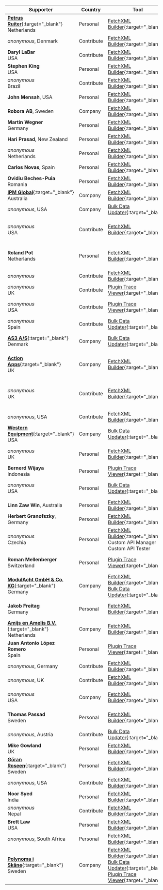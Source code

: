Supporter|Country|Tool|Why/How|Users|When
---|---|---|---|---|---
[**Petrus Ruiter**](https://powerpete.com){:target="_blank"}<br/>Netherlands|Personal|[FetchXML Builder](https://fethchxmlbuilder.com){:target="_blank"}|Save Time<br/>OOB can't|Developer<br/>Customizer|May 2025
_anonymous_, Denmark|Contribute|[FetchXML Builder](https://fethchxmlbuilder.com){:target="_blank"}|Report Bugs||April 2025
**Daryl LaBar**<br/>USA|Contribute|[FetchXML Builder](https://fethchxmlbuilder.com){:target="_blank"}|Suggests<br/>Report Bugs||April 2025
**Stephen King**<br/>USA|Personal|[FetchXML Builder](https://fethchxmlbuilder.com){:target="_blank"}|Save Time|Developer<br/>Customizer|April 2025
_anonymous_<br/>Brazil|Contribute|[FetchXML Builder](https://fethchxmlbuilder.com){:target="_blank"}|Report Bugs<br/>Helping||April 2025
**John Mensah**, USA|Personal|[FetchXML Builder](https://fethchxmlbuilder.com){:target="_blank"}|Save Time|Developer|March 2025
**Robora AB**, Sweden|Company|[FetchXML Builder](https://fethchxmlbuilder.com){:target="_blank"}|Save Time|Customizer|March 2025
**Martin Wegner**<br/>Germany|Personal|[FetchXML Builder](https://fethchxmlbuilder.com){:target="_blank"}|Save Time<br/>OOB can't|Developer<br/>Administrator|March 2025
**Hari Prasad**, New Zealand|Personal|[FetchXML Builder](https://fethchxmlbuilder.com){:target="_blank"}|OOB can't|Administrator|February 2025
_anonymous_<br/>Netherlands|Personal|[FetchXML Builder](https://fethchxmlbuilder.com){:target="_blank"}|Quality<br/>OOB can't|Developer<br/>Customizer|February 2025
**Carlos Novas**, Spain|Personal|[FetchXML Builder](https://fethchxmlbuilder.com){:target="_blank"}|OOB can't|Developer|February 2025
**Ovidiu Beches-Puia**<br/>Romania|Personal|[FetchXML Builder](https://fethchxmlbuilder.com){:target="_blank"}|Save Time<br/>OOB can't|Developer|February 2025
[**IPM Global**](https://www.ipmglobal.net/){:target="_blank"}<br/>Australia|Company|[FetchXML Builder](https://fethchxmlbuilder.com){:target="_blank"}|Save Time|Developer<br/>Customizer|January 2025
_anonymous_, USA|Company|[Bulk Data Updater](https://jonasr.app/bdu){:target="_blank"}|OOB can't|Administrator|January 2025
_anonymous_<br/>USA|Contribute|[FetchXML Builder](https://fethchxmlbuilder.com){:target="_blank"}|Pull Requests<br/>Report Bugs<br/>Documentation<br/>Helping||January 2025
**Roland Pot**<br/>Netherlands|Personal|[FetchXML Builder](https://fethchxmlbuilder.com){:target="_blank"}|Save Time<br/>Quality|Developer<br/>Customizer<br/>Administrator<br/>Support|January 2025
_anonymous_|Contribute|[FetchXML Builder](https://fethchxmlbuilder.com){:target="_blank"}|Suggests<br/>Report Bugs||January 2025
_anonymous_<br/>UK|Contribute|[Plugin Trace Viewer](https://jonasr.app/ptv){:target="_blank"}|Suggests<br/>Report Bugs||January 2025
_anonymous_<br/>USA|Contribute|[Plugin Trace Viewer](https://jonasr.app/ptv){:target="_blank"}|Pull Requests<br/>Suggests<br/>Report Bugs||January 2025
_anonymous_<br/>Spain|Contribute|[Bulk Data Updater](https://jonasr.app/bdu){:target="_blank"}|Report Bugs<br/>Helping||December 2024
[**AS3 A/S**](https://as3.dk){:target="_blank"}<br/>Denmark|Company|[Bulk Data Updater](https://jonasr.app/bdu){:target="_blank"}|Save Time<br/>Quality<br/>OOB can't|Developer<br/>Customizer<br/>Administrator|December 2024
[**Action Apps**](https://actionapps.co.uk/){:target="_blank"}<br/>UK|Company|[FetchXML Builder](https://fethchxmlbuilder.com){:target="_blank"}|Save Time|Developer<br/>Customizer<br/>Administrator<br/>Support|December 2024
_anonymous_<br/>UK|Contribute|[FetchXML Builder](https://fethchxmlbuilder.com){:target="_blank"}|Pull Requests<br/>Suggests<br/>Report Bugs<br/>Documentation<br/>Helping||December 2024
_anonymous_, USA|Contribute|[FetchXML Builder](https://fethchxmlbuilder.com){:target="_blank"}|||December 2024
[**Western Equipment**](https://west-equip.com){:target="_blank"}<br/>USA|Company|[Bulk Data Updater](https://jonasr.app/bdu){:target="_blank"}|Save Time|Developer<br/>Customizer|December 2024
_anonymous_<br/>UK|Personal|[FetchXML Builder](https://fethchxmlbuilder.com){:target="_blank"}|Save Time<br/>Quality<br/>OOB can't|Developer<br/>Customizer<br/>Administrator|December 2024
**Bernerd Wijaya**<br/>Indonesia|Personal|[Plugin Trace Viewer](https://jonasr.app/ptv){:target="_blank"}|Save Time<br/>Quality|Administrator<br/>Support|November 2024
_anonymous_<br/>USA|Personal|[Bulk Data Updater](https://jonasr.app/bdu){:target="_blank"}|Save Time<br/>Quality<br/>OOB can't|Developer|November 2024
**Linn Zaw Win**, Australia|Personal|[FetchXML Builder](https://fethchxmlbuilder.com){:target="_blank"}||Developer|November 2024
**Herbert Granofszky**, Germany|Personal|[FetchXML Builder](https://fethchxmlbuilder.com){:target="_blank"}|Save Time|Developer|November 2024
_anonymous_<br/>Czechia|Personal|[FetchXML Builder](https://fethchxmlbuilder.com){:target="_blank"}<br/>Custom API Manager<br/>Custom API Tester||Developer|November 2024
**Roman Mellenberger**<br/>Switzerland|Personal|[Plugin Trace Viewer](https://jonasr.app/ptv){:target="_blank"}|Save Time<br/>Quality|Developer<br/>Customizer<br/>Administrator|November 2024
[**ModulAcht GmbH & Co. KG**](https://www.modulacht.de/){:target="_blank"}<br/>Germany|Company|[FetchXML Builder](https://fethchxmlbuilder.com){:target="_blank"}<br/>[Bulk Data Updater](https://jonasr.app/bdu){:target="_blank"}|Save Time<br/>OOB can't|Developer<br/>Administrator|November 2024
**Jakob Freitag**<br/>Germany|Personal|[FetchXML Builder](https://fethchxmlbuilder.com){:target="_blank"}|Save Time<br/>Quality<br/>OOB can't|Developer<br/>Customizer<br/>Administrator|October 2024
[**Amijs en Amelis B.V.**](https://www.amijsenamelis.com){:target="_blank"}<br/>Netherlands|Company|[FetchXML Builder](https://fethchxmlbuilder.com){:target="_blank"}|||October 2024
**Juan Antonio López Romero**<br/>Spain|Personal|[Plugin Trace Viewer](https://jonasr.app/ptv){:target="_blank"}|Save Time<br/>OOB can't|Developer|October 2024
_anonymous_, Germany|Contribute|[FetchXML Builder](https://fethchxmlbuilder.com){:target="_blank"}|Suggests||October 2024
_anonymous_, UK|Contribute|[FetchXML Builder](https://fethchxmlbuilder.com){:target="_blank"}|Pull Requests||October 2024
_anonymous_<br/>USA|Company|[FetchXML Builder](https://fethchxmlbuilder.com){:target="_blank"}||Customizer<br/>Administrator<br/>EndUser|October 2024
**Thomas Passad**<br/>Sweden|Personal|[FetchXML Builder](https://fethchxmlbuilder.com){:target="_blank"}|Save Time<br/>Quality<br/>OOB can't|Customizer<br/>Administrator<br/>EndUser|October 2024
_anonymous_, Austria|Contribute|[Bulk Data Updater](https://jonasr.app/bdu){:target="_blank"}|Suggests||October 2024
**Mike Gowland**<br/>UK|Personal|[FetchXML Builder](https://fethchxmlbuilder.com){:target="_blank"}|Save Time<br/>OOB can't||October 2024
[**Göran Roseen**](https://mastodon.nu/@roseen){:target="_blank"}<br/>Sweden|Personal|[FetchXML Builder](https://fethchxmlbuilder.com){:target="_blank"}|Save Time<br/>OOB can't|Developer|October 2024
_anonymous_, USA|Contribute|[FetchXML Builder](https://fethchxmlbuilder.com){:target="_blank"}|Videos||September 2024
**Noor Syed**<br/>India|Personal|[FetchXML Builder](https://fethchxmlbuilder.com){:target="_blank"}|Save Time<br/>Quality|Developer|September 2024
_anonymous_<br/>Nepal|Contribute|[FetchXML Builder](https://fethchxmlbuilder.com){:target="_blank"}|Suggests<br/>Report Bugs||September 2024
**Brett Law**<br/>USA|Personal|[FetchXML Builder](https://fethchxmlbuilder.com){:target="_blank"}|Save Time<br/>Quality|Developer|September 2024
_anonymous_, South Africa|Personal|[FetchXML Builder](https://fethchxmlbuilder.com){:target="_blank"}|Save Time|Customizer|September 2024
[**Polynoma i Skåne**](https://polynomait.se){:target="_blank"}<br/>Sweden|Company|[FetchXML Builder](https://fethchxmlbuilder.com){:target="_blank"}<br/>[Bulk Data Updater](https://jonasr.app/bdu){:target="_blank"}<br/>[Plugin Trace Viewer](https://jonasr.app/ptv){:target="_blank"}|Save Time<br/>Quality<br/>OOB can't|Developer|August 2024

